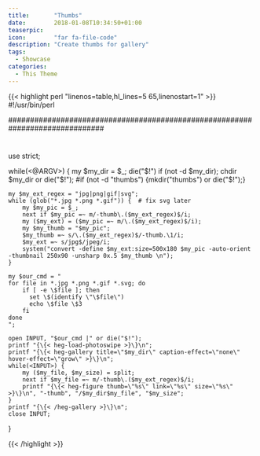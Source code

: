 ```yaml
---
title:       "Thumbs"
date:        2018-01-08T10:34:50+01:00
teaserpic:   
icon:        "far fa-file-code"
description: "Create thumbs for gallery"
tags:
  - Showcase
categories:
  - This Theme
---
```



{{< highlight perl "linenos=table,hl_lines=5 65,linenostart=1" >}}
#!/usr/bin/perl

##############################################################################
#
use strict;

while(<@ARGV>) {
    my $my_dir = $_;
    die("$!") if (not -d $my_dir);
    chdir $my_dir or die("$!");
    #if (not -d "thumbs") {mkdir("thumbs") or die("$!");}

    my $my_ext_regex = "jpg|png|gif|svg";
    while (glob("*.jpg *.png *.gif")) {  # fix svg later
        my $my_pic = $_;
        next if $my_pic =~ m/-thumb\.($my_ext_regex)$/i;
        my ($my_ext) = ($my_pic =~ m/\.($my_ext_regex)$/i);
        my $my_thumb = "$my_pic";
        $my_thumb =~ s/\.($my_ext_regex)$/-thumb.\1/i;
        $my_ext =~ s/jpg$/jpeg/i;
        system("convert -define $my_ext:size=500x180 $my_pic -auto-orient -thumbnail 250x90 -unsharp 0x.5 $my_thumb \n");
    }

    my $our_cmd = "
    for file in *.jpg *.png *.gif *.svg; do
        if [ -e \$file ]; then
          set \$(identify \"\$file\")
          echo \$file \$3
        fi
    done
    ";
     
    open INPUT, "$our_cmd |" or die("$!");
    printf "{\{< heg-load-photoswipe >}\}\n";
    printf "{\{< heg-gallery title=\"$my_dir\" caption-effect=\"none\" hover-effect=\"grow\" >}\}\n";
    while(<INPUT>) {
        my ($my_file, $my_size) = split;
        next if $my_file =~ m/-thumb\.($my_ext_regex)$/i;
        printf "{\{< heg-figure thumb=\"%s\" link=\"%s\" size=\"%s\" >}\}\n", "-thumb", "/$my_dir$my_file", "$my_size";
    }
    printf "{\{< /heg-gallery >}\}\n";
    close INPUT;

}

{{< /highlight >}}
